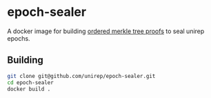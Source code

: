 # epoch-sealer

A docker image for building [ordered merkle tree proofs](https://developer.unirep.io/docs/circuits-api/circuits#build-ordered-tree) to seal unirep epochs.

## Building

```sh
git clone git@github.com/unirep/epoch-sealer.git
cd epoch-sealer
docker build .
```
